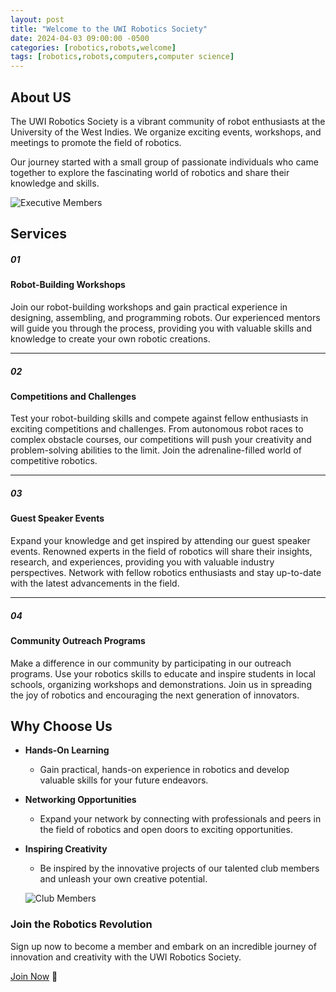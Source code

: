 ```yaml
---
layout: post
title: "Welcome to the UWI Robotics Society"
date: 2024-04-03 09:00:00 -0500
categories: [robotics,robots,welcome]
tags: [robotics,robots,computers,computer science]
---
```


## About US

The UWI Robotics Society is a vibrant community of robot enthusiasts at the University of the West Indies. We organize exciting events, workshops, and meetings to promote the field of robotics.

Our journey started with a small group of passionate individuals who came together to explore the fascinating world of robotics and share their knowledge and skills.

![Executive Members](/assets/lib/images/exec.jpg)


## Services

##### 01

#### Robot-Building Workshops

Join our robot-building workshops and gain practical experience in designing, assembling, and programming robots. Our experienced mentors will guide you through the process, providing you with valuable skills and knowledge to create your own robotic creations.

---

##### 02

#### Competitions and Challenges

Test your robot-building skills and compete against fellow enthusiasts in exciting competitions and challenges. From autonomous robot races to complex obstacle courses, our competitions will push your creativity and problem-solving abilities to the limit. Join the adrenaline-filled world of competitive robotics.

---

##### 03 

#### Guest Speaker Events

Expand your knowledge and get inspired by attending our guest speaker events. Renowned experts in the field of robotics will share their insights, research, and experiences, providing you with valuable industry perspectives. Network with fellow robotics enthusiasts and stay up-to-date with the latest advancements in the field.


---

##### 04 

#### Community Outreach Programs

Make a difference in our community by participating in our outreach programs. Use your robotics skills to educate and inspire students in local schools, organizing workshops and demonstrations. Join us in spreading the joy of robotics and encouraging the next generation of innovators.


## Why Choose Us

- **Hands-On Learning**
  - Gain practical, hands-on experience in robotics and develop valuable skills for your future endeavors.

- **Networking Opportunities**
  - Expand your network by connecting with professionals and peers in the field of robotics and open doors to exciting opportunities.

- **Inspiring Creativity**
  - Be inspired by the innovative projects of our talented club members and unleash your own creative potential.

  ![Club Members](/assets/lib/images/club_members_1.jpg)


### Join the Robotics Revolution

Sign up now to become a member and embark on an incredible journey of innovation and creativity with the UWI Robotics Society.

[Join Now](https://docs.google.com/forms/d/e/1FAIpQLScpYDtO5IHClgDpmWm5ieLzZS47dDWiwYr-CGqnu3KPcaeUCg/viewform) 🚀

